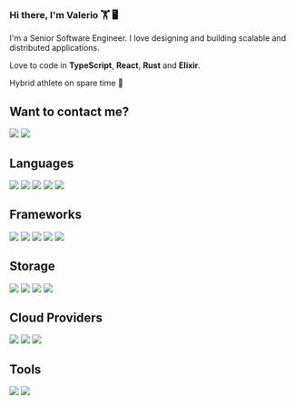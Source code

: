 ### Hi there, I'm Valerio 🏋️ 🖥️

I'm a Senior Software Engineer. I love designing and building scalable and distributed applications.

Love to code in **TypeScript**, **React**, **Rust** and **Elixir**.

Hybrid athlete on spare time 🏃

## Want to contact me?

  [<img src="https://img.shields.io/badge/LinkedIn-0077B5?style=for-the-badge&logo=linkedin&logoColor=white" />](https://linkedin.com/in/valerio-pizzichini-b9127998)
  [<img src="https://img.shields.io/badge/ProtonMail-8B89CC?style=for-the-badge&logo=protonmail" />](mailto:valerio.pizzichini@pm.me)

## Languages

<p align="left">
  <img src="https://img.shields.io/badge/TypeScript-007ACC?style=for-the-badge&logo=typescript&logoColor=white" />
  <img src="https://img.shields.io/badge/node-333333?style=for-the-badge&logo=node.js&logoColor=026e00" />
  <img src="https://img.shields.io/badge/Rust-000000?style=for-the-badge&logo=rust" />
  <img src="https://img.shields.io/badge/PHP-777BB4?style=for-the-badge&logo=php&logoColor=white" />
  <img src="https://img.shields.io/badge/Elixir-4B275F?style=for-the-badge&logo=elixir&logoColor=white" />

## Frameworks

<p align="left">
  <img src="https://img.shields.io/badge/React-20232A?style=for-the-badge&logo=react&logoColor=61DAFB" />
  <img src="https://img.shields.io/badge/Next-black?style=for-the-badge&logo=next.js&logoColor=white" />
  <img src="https://img.shields.io/badge/Fastify-000000?style=for-the-badge&logo=fastify" />
  <img src="https://img.shields.io/badge/graphql-blue?style=for-the-badge&logo=graphql" />
  <img src="https://img.shields.io/badge/laravel-red?style=for-the-badge&logo=laravel&logoColor=white&color=red" />
</p>

## Storage

<p align="left">
  <img src="https://img.shields.io/badge/Postgre%20SQL-336791?style=for-the-badge&logo=PostgreSQL&logoColor=white" />
  <img src="https://img.shields.io/badge/redis-white?style=for-the-badge&logo=redis" />
  <img src="https://img.shields.io/badge/mysql-white?style=for-the-badge&logo=mysql" />
  <img src="https://img.shields.io/badge/dynamodb-blue?style=for-the-badge&logo=Amazon%20dynamoDB" />
</p>

## Cloud Providers

<p align="left">
  <img src="https://img.shields.io/badge/aws-ec7211.svg?style=for-the-badge&logo=Amazon-AWS&logoColor=white" />
  <img src="https://img.shields.io/badge/vercel-%23000000.svg?style=for-the-badge&logo=vercel&logoColor=white" />
  <img src="https://img.shields.io/badge/laravel-red?style=for-the-badge&logo=laravel&logoColor=white&color=red" />
</p>

## Tools

<p align="left">
  <img src="https://img.shields.io/badge/neovim-black?style=for-the-badge&logo=neovim" />
  <img src="https://img.shields.io/badge/datagrip-black?style=for-the-badge&logo=datagrip" />
</p>

